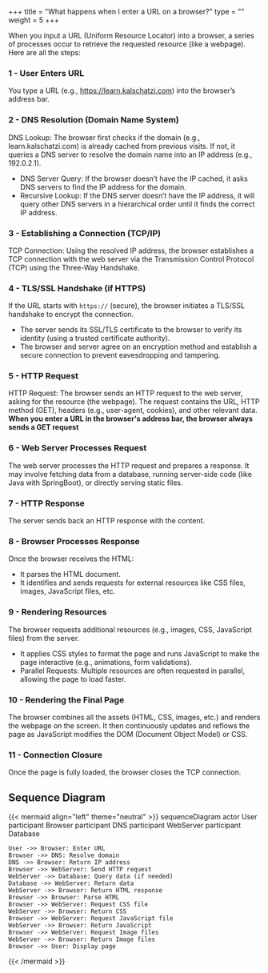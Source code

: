 +++
title = "What happens when I enter a URL on a browser?"
type = ""
weight = 5
+++
 
 When you input a URL (Uniform Resource Locator) into a browser, a series of processes occur to retrieve the requested resource (like a webpage). Here are all the steps:

 ### 1 - User Enters URL

 You type a URL (e.g., https://learn.kalschatzi.com) into the browser’s address bar.

 ### 2 - DNS Resolution (Domain Name System)

 DNS Lookup: The browser first checks if the domain (e.g., learn.kalschatzi.com) is already cached from previous visits. If not, it queries a DNS server to resolve the domain name into an IP address (e.g., 192.0.2.1).
 * DNS Server Query: If the browser doesn’t have the IP cached, it asks DNS servers to find the IP address for the domain.
 * Recursive Lookup: If the DNS server doesn’t have the IP address, it will query other DNS servers in a hierarchical order until it finds the correct IP address.

 ### 3 - Establishing a Connection (TCP/IP)

 TCP Connection: Using the resolved IP address, the browser establishes a TCP connection with the web server via the Transmission Control Protocol (TCP) using the Three-Way Handshake.

 ### 4 - TLS/SSL Handshake (if HTTPS)

If the URL starts with `https://` (secure), the browser initiates a TLS/SSL handshake to encrypt the connection.
* The server sends its SSL/TLS certificate to the browser to verify its identity (using a trusted certificate authority).
* The browser and server agree on an encryption method and establish a secure connection to prevent eavesdropping and tampering.

### 5 - HTTP Request
HTTP Request: The browser sends an HTTP request to the web server, asking for the resource (the webpage). 
The request contains the URL, HTTP method (GET), headers (e.g., user-agent, cookies), and other relevant data.
**When you enter a URL in the browser's address bar, the browser always sends a GET request**

### 6 - Web Server Processes Request

The web server processes the HTTP request and prepares a response. It may involve fetching data from a database, running server-side code (like Java with SpringBoot), or directly serving static files.

### 7 - HTTP Response

The server sends back an HTTP response with the content.

### 8 - Browser Processes Response

Once the browser receives the HTML:
* It parses the HTML document.
* It identifies and sends requests for external resources like CSS files, images, JavaScript files, etc.

### 9 - Rendering Resources

The browser requests additional resources (e.g., images, CSS, JavaScript files) from the server.
* It applies CSS styles to format the page and runs JavaScript to make the page interactive (e.g., animations, form validations).
* Parallel Requests: Multiple resources are often requested in parallel, allowing the page to load faster.

### 10 - Rendering the Final Page
The browser combines all the assets (HTML, CSS, images, etc.) and renders the webpage on the screen.
It then continuously updates and reflows the page as JavaScript modifies the DOM (Document Object Model) or CSS.

### 11 - Connection Closure

Once the page is fully loaded, the browser closes the TCP connection.


## Sequence Diagram

{{< mermaid align="left" theme="neutral" >}}
sequenceDiagram
    actor User
    participant Browser
    participant DNS
    participant WebServer
    participant Database

    User ->> Browser: Enter URL
    Browser ->> DNS: Resolve domain
    DNS ->> Browser: Return IP address
    Browser ->> WebServer: Send HTTP request
    WebServer ->> Database: Query data (if needed)
    Database ->> WebServer: Return data
    WebServer ->> Browser: Return HTML response
    Browser ->> Browser: Parse HTML
    Browser ->> WebServer: Request CSS file
    WebServer ->> Browser: Return CSS
    Browser ->> WebServer: Request JavaScript file
    WebServer ->> Browser: Return JavaScript
    Browser ->> WebServer: Request Image files
    WebServer ->> Browser: Return Image files
    Browser ->> User: Display page
{{< /mermaid >}}

